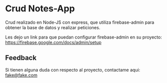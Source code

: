 
# Crud Notes-App

Crud realizado en Node-JS con express, que utiliza firebase-admin para obtener la base de datos y realizar peticiones.

Les dejo un link para que puedan configurar firebase-admin en su proyecto: https://firebase.google.com/docs/admin/setup

## Feedback

Si tienen alguna duda con respecto al proyecto, contactame aqui: fake@fake.com

